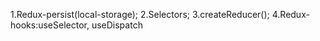 1.Redux-persist(local-storage); 2.Selectors; 3.createReducer();
4.Redux-hooks:useSelector, useDispatch
